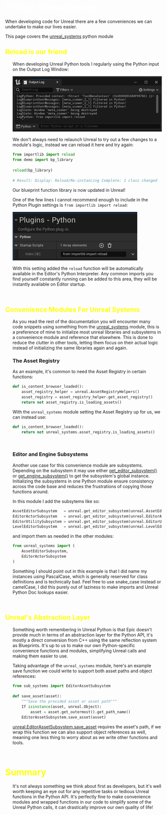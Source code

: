 # <span style="color:white">Python Conveniences</span>

When developing code for Unreal there are a few conveniences we can undertake to make our lives easier.

This page covers the [unreal_systems](../unreal_plugin/PythonRecipeBook/Content/Python/demo/unreal_systems.py) python module



## <span style="color:yellow">Reload is our friend</span>
<ul>

When developing Unreal Python tools I regularly using the Python input on the Output Log Window:

![](images/conveniences_output_window.PNG)

We don't always need to relaunch Unreal to try out a few changes to a module's logic, instead we can reload it
here and try again:
    
```python
from importlib import reload
from demo import bp_library
    
reload(bp_library)

# Result: Display: Reload/Re-instancing Complete: 1 class changed
```
    
Our blueprint function library is now updated in Unreal!

One of the few lines I cannot recommend enough to include in the Python Plugin settings is `from importlib import reload`:

![](images/conveniences_reload.PNG)

With this setting added the `reload` function will be automatically available in the Editor's Python Interpreter.
Any common imports you find yourself constantly running can be added to this area, they will be instantly available on Editor startup.

</ul>
<br>



## <span style="color:yellow">Convenience Modules For Unreal Systems</span>
<ul>

As you read the rest of the documentation you will encounter many code snippets using something from the
[unreal_systems](../unreal_plugin/PythonRecipeBook/Content/Python/demo/unreal_systems.py) module, this is a preference of mine to initialize most
unreal libraries and subsystems in a convenience module and reference that elsewhere. 
This is done to reduce the clutter in other tools, letting them focus on their actual logic instead of 
initializing the same libraries again and again.

### The Asset Registry
    
As an example, it's common to need the Asset Registry in certain functions:
```python
def is_content_browser_loaded():
    asset_registry_helper = unreal.AssetRegistryHelpers()
    asset_registry = asset_registry_helper.get_asset_registry()
    return not asset_registry.is_loading_assets()
```

With the `unreal_systems` module setting the Asset Registry up for us, we can instead use:
```python
def is_content_browser_loaded():
    return not unreal_systems.asset_registry.is_loading_assets()
```

<br>

### Editor and Engine Subsystems
    
Another use case for this convenience module are subsystems. Depending on the subsystem it may use either
[get_editor_subsystem()](https://docs.unrealengine.com/5.1/en-US/PythonAPI/module/unreal.html#unreal.get_editor_subsystem)
or
[get_engine_subsystem()](https://docs.unrealengine.com/5.1/en-US/PythonAPI/module/unreal.html#unreal.get_engine_subsystem)
to get the subsystem's global instance. Initializing the subsystems in one Python module ensure consistency across the code
base and reduces the frustrations of copying those functions around.

In this module I add the subsytems like so:
```python
AssetEditorSubsystem   = unreal.get_editor_subsystem(unreal.AssetEditorSubsystem)
EditorActorSubsystem   = unreal.get_editor_subsystem(unreal.EditorActorSubsystem)
EditorUtilitySubsystem = unreal.get_editor_subsystem(unreal.EditorUtilitySubsystem)
LevelEditorSubsystem   = unreal.get_editor_subsystem(unreal.LevelEditorSubsystem)  
```
and import them as needed in the other modules:
```python
from unreal_systems import (
    AssetEditorSubsystem,
    EditorActorSubsystem
)
```
Something I should point out in this example is that I did name my instances using PascalCase, which is generally reserved for class definitions and is technically bad. Feel free to use snake_case instead or camelCase, I did this purely out of laziness to make imports and Unreal Python Doc lookups easier.

</ul>
<br>


## <span style="color:yellow">Unreal's Abstraction Layer</span>
<ul>

Something worth remembering in Unreal Python is that Epic doesn't provide much in terms of an abstraction layer for the Python API, it's mostly a direct conversion
from C++ using the same reflection system as Blueprints. It's up to us to make our own Python-specific convenience functions and modules, simplifying Unreal calls and making them easier to use.

Taking advantage of the `unreal_systems` module, here's an example save function we could write to support both asset paths and object references:
```python
from sub_systems import EditorAssetSubsystem

def save_asset(asset):
    """Save the provided asset or asset path"""
    If isinstance(asset, unreal.Object):
        asset = asset.get_outermost().get_path_name()
    EditorAssetSubsystem.save_asset(asset)
```
[unreal.EditorAssetSubsystem.save_asset](https://docs.unrealengine.com/5.1/en-US/PythonAPI/class/EditorAssetSubsystem.html#unreal.EditorAssetSubsystem.save_asset)
requires the asset's path, if we wrap this function we can also support object references as well, meaning one less thing to worry about as we write other functions and tools.

</ul>
<br>



# <span style="color:yellow">Summary</span>
<ul>

It's not always something we think about first as developers, but it's well worth keeping an eye out for any repetitive tasks or tedious Unreal functions in the
Python API. It's perfectly fine to make convenience modules and wrapped functions in our code to simplify some of the Unreal Python calls, it can drastically
improve our own quality of life!

</ul>
